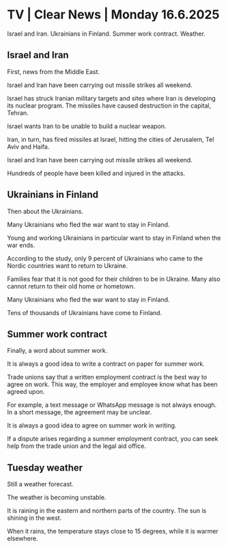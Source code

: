 # TV | Clear News | Monday 16.6.2025

Israel and Iran. Ukrainians in Finland. Summer work contract. Weather.

## Israel and Iran

First, news from the Middle East.

Israel and Iran have been carrying out missile strikes all weekend.

Israel has struck Iranian military targets and sites where Iran is developing its nuclear program. The missiles have caused destruction in the capital, Tehran.

Israel wants Iran to be unable to build a nuclear weapon.

Iran, in turn, has fired missiles at Israel, hitting the cities of Jerusalem, Tel Aviv and Haifa.

Israel and Iran have been carrying out missile strikes all weekend.

Hundreds of people have been killed and injured in the attacks.

## Ukrainians in Finland

Then about the Ukrainians.

Many Ukrainians who fled the war want to stay in Finland.

Young and working Ukrainians in particular want to stay in Finland when the war ends.

According to the study, only 9 percent of Ukrainians who came to the Nordic countries want to return to Ukraine.

Families fear that it is not good for their children to be in Ukraine. Many also cannot return to their old home or hometown.

Many Ukrainians who fled the war want to stay in Finland.

Tens of thousands of Ukrainians have come to Finland.

## Summer work contract

Finally, a word about summer work.

It is always a good idea to write a contract on paper for summer work.

Trade unions say that a written employment contract is the best way to agree on work. This way, the employer and employee know what has been agreed upon.

For example, a text message or WhatsApp message is not always enough. In a short message, the agreement may be unclear.

It is always a good idea to agree on summer work in writing.

If a dispute arises regarding a summer employment contract, you can seek help from the trade union and the legal aid office.

## Tuesday weather

Still a weather forecast.

The weather is becoming unstable.

It is raining in the eastern and northern parts of the country. The sun is shining in the west.

When it rains, the temperature stays close to 15 degrees, while it is warmer elsewhere.
